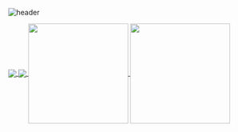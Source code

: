 ![header](https://capsule-render.vercel.app/api?type=slice&color=265cff&fontColor=f7f9ff&text=Sleep%20Ice%20Eat%20Code%20Live%20Repeat&animation=fadeIn&fontSize=25&fontAlign=79&rotate=8&fontAlignY=40)

<a href="https://github.com/JCPenne/github-readme-stats#gh-dark-mode-only">
  <img align="center" src="https://github-readme-stats.vercel.app/api?username=JCPenne&title_color=f7f9ff&icon_color=265cff&ring_color=265cff&text_color=f7f9ff&border_color=265cff&show_icons=true&custom_title=My%20Humble%20Contributions&theme=transparent" />
</a>
<a href="https://github.com/JCpenne/github-readme-stats#gh-dark-mode-only">
  <img align="center" src="https://github-readme-stats.vercel.app/api/top-langs/?username=JCPenne&layout=compact&title_color=f7f9ff&text_color=f7f9ff&border_color=265cff&custom_title=Languages%20I%20Love&theme=transparent" />
</a>

<a href="https://github.com/JCPenne/github-readme-stats#gh-light-mode-only">
  <img align="center" src="https://github-readme-stats.vercel.app/api?username=JCPenne&title_color=0b2471&text_color=265cff&icon_color=0b2471&ring_color=0b2471&border_color=265cff&show_icons=true&custom_title=My%20Humble%20Contributions" height=200/>
</a>
<a href="https://github.com/JCPenne/github-readme-stats#gh-light-mode-only">
  <img align="center" src="https://github-readme-stats.vercel.app/api/top-langs/?username=JCPenne&layout=compact&title_color=0b2471&border_color=265cff&custom_title=Languages%20I%20Love" height=200/>
</a>
